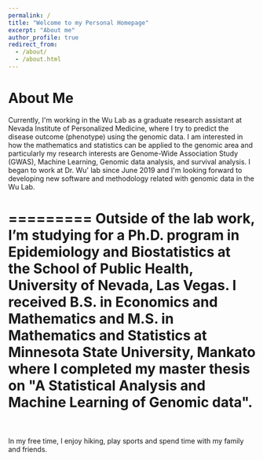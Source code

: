 ```yaml
---
permalink: /
title: "Welcome to my Personal Homepage"
excerpt: "About me"
author_profile: true
redirect_from: 
  - /about/
  - /about.html
---
```


# About Me
Currently, I'm working in the Wu Lab as a graduate research assistant at Nevada Institute of Personalized Medicine, where I try to predict the disease outcome (phenotype) using the genomic data. I am interested in how the mathematics and statistics can be applied to the genomic area and particularly my research interests are Genome-Wide Association Study (GWAS), Machine Learning, Genomic data analysis, and survival analysis. I began to work at Dr. Wu' lab since June 2019 and I'm looking forward to developing new software and methodology related with genomic data in the Wu Lab. 

=========
Outside of the lab work, I’m studying for a Ph.D. program in Epidemiology and Biostatistics at the School of Public Health, University of Nevada, Las Vegas. I received B.S. in Economics and Mathematics and M.S. in Mathematics and Statistics at Minnesota State University, Mankato where I completed my master thesis on "A Statistical Analysis and Machine Learning of Genomic data".
		 
=========
In my free time, I enjoy hiking, play sports and spend time with my family and friends.
